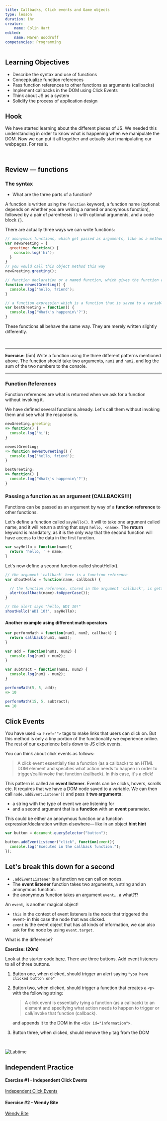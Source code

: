 ```yaml
---
title: Callbacks, Click events and Game objects
type: lesson
duration: 1hr
creator:
    name: Colin Hart
edited:
    name: Maren Woodruff
competencies: Programming
---
```


## Learning Objectives

<!-- * Window onload -->
* Describe the syntax and use of functions
* Conceptualize function references
* Pass function references to other functions as arguments (callbacks)
* Implement callbacks in the DOM using Click Events
* Think about JS as a system
* Solidify the process of application design

<!-- ## DOM Load Order

Here's what happens when a browser loads a website:

1. It makes a request for and fetches the HTML page (e.g. index.html)
2. It starts parsing the HTML, i.e. building the dom.
3. The parser sees a `<script>` tag referencing an external script file.
4. The browser makes a second request for the script file. Meanwhile, the parser stops and and waits. This is called **Blocking**.
5. Once the script is downloaded and executed the parser will continue parsing the rest of the HTML document.

There are several more advanced techniques for loading our JS, but for now we can just make sure our script tag is at the end of the html so the DOM loads before our script runs.

<br />

## window.onload

There is a pattern we can follow to help our page load properly and execute in the right order.

We can surround our Javascript in a function called `window.onload = function() {}`. This function will wait until the entire window/dom is loaded before allowing our Javascript to run.

In your `main.js` file, wrap your Javascript code in the following function:

```js
window.onload = function() {
  // code
}
```

Refresh your window and make sure your script is still running!

It is fired after the entire page loads, includ­ing its con­tent (images, css, scripts, etc.) -->

## Hook
We have started learning about the different pieces of JS.  We needed this understanding in order to know what is happening when we manipulate the DOM.  Now we can put it all together and actually start manipulating our webpages.  For reals.  

<br />

## Review — functions

### The syntax

- What are the three parts of a function?

A function is written using the `function` keyword, a function name (optional: depends on whether you are writing a named or anonymous function), followed by a pair of parenthesis `()` with optional arguments, and a code block `{}`.

There are actually three ways we can write functions:

```javascript
// anonymous functions, which get passed as arguments, like as a method in an object or as a function reference (which we will discuss in a few minutes)
var newGreeting = {
  greeting: function() {
    console.log('hi');
  }
}
// you would call this object method this way
newGreeting.greeting();

// function declaration or a named function, which gives the function a descriptive name, after the function keyword.
function newestGreeting() {
  console.log('hello, friend');
}

// a function expression which is a function that is saved to a variable
var bestGreeting = function() { 
  console.log('What\'s happenin\'?');
}
```

These functions all behave the same way.  They are merely written slightly differently.

<br />

--- 

**Exercise**: (5m) Write a function using the three different patterns mentioned above. The function should take two arguments, `num1` and `num2`, and log the sum of the two numbers to the console.

<!-- **[NOTE]**: Even though you can declare an anonymous function you can't actually call it. Only named functions and those saved to variables can be invoked with a parens `()`.

So, why would we even want to write a function without a name? We are building up to this. Keep it in the back of your head for a moment. -->

---

### Function References

Function references are what is returned when we ask for a function without invoking it.

We have defined several functions already. Let's call them without invoking them and see what the response is.

```javascript
newGreeting.greeting;
=> function() {
  console.log('hi');
}

newestGreeting;
=> function newestGreeting() {
  console.log('hello, friend');
}

bestGreeting;
=> function() { 
  console.log('What\'s happenin\'?');
}
```

### Passing a function as an argument (CALLBACKS!!!)

Functions can be passed as an argument by way of a **function reference** to other functions. 

Let's define a function called `sayHello()`. It will to take one argument called name, and it will return a string that says `hello, <name>`.  The **return** keyword is mandatory, as it is the only way that the second function will have access to the data in the first function.

```javascript
var sayHello = function(name){
  return 'hello, ' + name;
}
```

Let's now define a second function called shoutHello().

```javascript
// the argument 'callback' here is a function reference
var shoutHello = function(name, callback) {

  // the function reference, stored in the argument 'callback', is getting invoked with a parens
  alert(callback(name).toUpperCase()); 
}

// the alert says "hello, WDI 10!"
shoutHello('WDI 10!', sayHello);
```

#### Another example using different math operators

```javascript
var performMath = function(num1, num2, callback) {
  return callback(num1, num2);
}

var add = function(num1, num2) {
  console.log(num1 + num2); 
}

var subtract = function(num1, num2) {
  console.log(num1 - num2);
}

performMath(5, 5, add);
=> 10

performMath(15, 5, subtract);
=> 10
```

## Click Events

You have used `<a href="">` tags to make links that users can click on. But this method is only a tiny portion of the functionality we experience online.  The rest of our experience boils down to JS click events.

You can think about click events as follows:

> A click event essentially ties a function (as a callback) to an HTML DOM element and specifies what action needs to happen in order to trigger/call/invoke that function (callback). In this case, it's a click!

This pattern is called an **event listener**. Events can be clicks, hovers, scrolls etc. It requires that we have a DOM node saved to a variable. We can then call `node.addEventListener()` and pass it **two arguments**: 
- a string with the type of event we are listening for
- and a second argument that is a **function** with an **event** parameter.

This could be either an anonymous function or a function expression/declaration written elsewhere— like in an object **hint hint**

```javascript
var button = document.querySelector("button");

button.addEventListener("click", function(event){
  console.log("Executed in the callback function.");
});
```

## Let's break this down for a second

- `.addEventListener` is a function we can call on nodes.
- The **event listener** function takes two arguments, a string and an anonymous function.
- the anonymous function takes an argument `event`... a what?!?

An `event`, is another magical object!

- `this` in the context of event listeners is the node that triggered the event- in this case the node that was clicked.
- `event` is the event object that has all kinds of information, we can also ask for the node by using `event.target`.

What is the difference?

**Exercise: (20m)** 

Look at the starter code <a href="https://github.com/ATL-WDI-Curriculum/atl-wdi/tree/master/labs/javaScript/in-class-click-events">here</a>. There are three buttons. Add event listeners to all of three buttons.

1. Button one, when clicked, should trigger an alert saying `"you have clicked button one"`
2. Button two, when clicked, should trigger a function that creates a `<p>` with the following string:

   >A click event is essentially tying a function (as a callback) to an element and specifying what action needs to happen to trigger or call/invoke that function (callback).

   and appends it to the DOM in the `<div id="information">`.
3. Button three, when clicked, should remove the `p` tag from the DOM

<br />

![Labtime](http://i.imgur.com/WzTTdIe.jpg)

## Independent Practice

#### Exercise #1 - Independent Click Events

[Independent Click Events](https://github.com/ATL-WDI-Curriculum/atl-wdi/tree/master/labs/javaScript/independent-click-events)

#### Exercise #2 - Wendy Bite

[Wendy Bite](https://github.com/ATL-WDI-Curriculum/atl-wdi/tree/master/labs/javaScript/wendy-bite)
